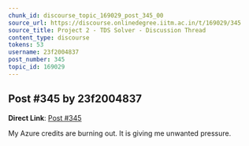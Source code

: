 ```yaml
---
chunk_id: discourse_topic_169029_post_345_00
source_url: https://discourse.onlinedegree.iitm.ac.in/t/169029/345
source_title: Project 2 - TDS Solver - Discussion Thread
content_type: discourse
tokens: 53
username: 23f2004837
post_number: 345
topic_id: 169029
---
```


## Post #345 by 23f2004837

**Direct Link**: [Post #345](https://discourse.onlinedegree.iitm.ac.in/t/169029/345)

My Azure credits are burning out. It is giving me unwanted pressure.
